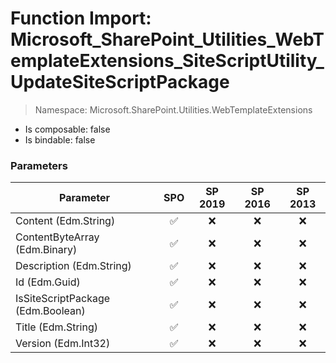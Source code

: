 # Function Import: Microsoft_SharePoint_Utilities_WebTemplateExtensions_SiteScriptUtility_UpdateSiteScriptPackage

> Namespace: Microsoft.SharePoint.Utilities.WebTemplateExtensions

- Is composable: false
- Is bindable: false

### Parameters

Parameter | SPO | SP 2019 | SP 2016 | SP 2013
----------|:---:|:-------:|:-------:|:-------:
Content (Edm.String) | ✅ | ❌ | ❌ | ❌
ContentByteArray (Edm.Binary) | ✅ | ❌ | ❌ | ❌
Description (Edm.String) | ✅ | ❌ | ❌ | ❌
Id (Edm.Guid) | ✅ | ❌ | ❌ | ❌
IsSiteScriptPackage (Edm.Boolean) | ✅ | ❌ | ❌ | ❌
Title (Edm.String) | ✅ | ❌ | ❌ | ❌
Version (Edm.Int32) | ✅ | ❌ | ❌ | ❌